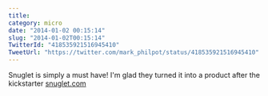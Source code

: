 ```yaml
---
title: 
category: micro
date: "2014-01-02 00:15:14"
slug: "2014-01-02T00:15:14"
TwitterId: "418535921516945410"
TweetUrl: "https://twitter.com/mark_philpot/status/418535921516945410"
---
```


Snuglet is simply a must have! I'm glad they turned it into a product after the
kickstarter [snuglet.com](http://www.snuglet.com/)
